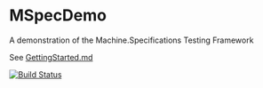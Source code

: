 # MSpecDemo
A demonstration of the Machine.Specifications Testing Framework

See [GettingStarted.md](GettingStarted.md)

[![Build Status](https://dev.azure.com/paxdev/MSpecDemo/_apis/build/status/paxdev.MSpecDemo?branchName=master)](https://dev.azure.com/paxdev/MSpecDemo/_build/latest?definitionId=2&branchName=master)
